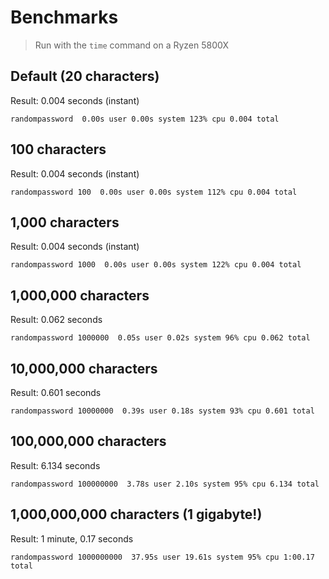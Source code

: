 # Benchmarks
> Run with the `time` command on a Ryzen 5800X

## Default (20 characters)
Result: 0.004 seconds (instant)
```
randompassword  0.00s user 0.00s system 123% cpu 0.004 total
```

## 100 characters
Result: 0.004 seconds (instant)
```
randompassword 100  0.00s user 0.00s system 112% cpu 0.004 total
```

## 1,000 characters
Result: 0.004 seconds (instant)
```
randompassword 1000  0.00s user 0.00s system 122% cpu 0.004 total
```

## 1,000,000 characters
Result: 0.062 seconds
```
randompassword 1000000  0.05s user 0.02s system 96% cpu 0.062 total
```

## 10,000,000 characters
Result: 0.601 seconds
```
randompassword 10000000  0.39s user 0.18s system 93% cpu 0.601 total
```

## 100,000,000 characters
Result: 6.134 seconds
```
randompassword 100000000  3.78s user 2.10s system 95% cpu 6.134 total
```

## 1,000,000,000 characters (1 gigabyte!)
Result: 1 minute, 0.17 seconds
```
randompassword 1000000000  37.95s user 19.61s system 95% cpu 1:00.17 total
```
